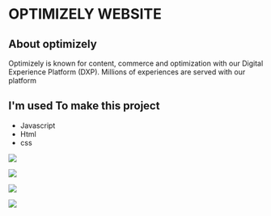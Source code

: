 # OPTIMIZELY WEBSITE

## About optimizely

Optimizely is known for content, commerce and optimization with our Digital Experience Platform (DXP). Millions of experiences are served with our platform


## I'm used To make this project

- Javascript
- Html
- css

![](https://lh3.googleusercontent.com/mw69sHLaoDOPudqgNmR7vnwaXJyE-F7WKQf77W4D8oNNFV_bRvuzwgNnMpNRunjagYQuxUft8-J5UnUIdF1Qr4pyKVeY0jhS6OawKvuWvvvBAPx1na4ZQRItWExnLjhkNU0bPPVxqeXonBfzuUU6XpN5216vF1qxnomw0LQpzQUbwbKoFG50odin01rArekJjlrRqXiorX1qgFZ4yw2KPAU77s0MbJink6YlmpFyNvm_POMBvZ0cl4MYMc6OuGZiMDSOm_xklZqOF-pQhV_XvbIwoEVajb5VjzNHXo2ijLLZ-KnPayisQBq_OG5l0TADIgHl9PN9TdyU8iSt93BpFaQtR-5MilvNpV5xurhu8EzL-HlyVJQohQrjBpgZxNmQFYyiT7ThzLVwhmAL-DD7cpTmw8emh4zpu3rWoE3W_tn1_G4LfqvJ9E3cDoDVmpZlpCe64QbZIM9K0Aw3VmBvkSNJGM649XCVQm8g2XRKgfyKuB4ZKs9sSjPH1rlmSEAaMDT2fUR2emhq3OccuBziJ6XjLJnptpyxyLqmmWY29JpNOKkyQbTh7bxDux4dF3QEEJz7CweMhLRt8h6giNIMrPcIVk-A0jYAcJySSwrE2l4CVFd0HaPY63t7VXUhLPYWtQy4uwFjl1OUI8DLAkLR09yMpOUbJyA4Mrvicilo_hDoAg-wy-6htA3PrKHZfux8yqRSYDP4RBllOI2E0S_RF_QKgme5PvIxu7pbLVuL-xN11lpnCwOet2MrmgyMYARJrb6TQOX8FhwioEiNzWAKWjl4o-kn_C1DhIBQxExCPW1Zcu4RM7I4pUu7uaovv-nlno5AoBuaaDRFngQqx8qDqaBGNhf8LCtbR6bIETtkaCp4CScqTDuqlL2TUbX6brxMnE6J-U4yGQg-UGyGzjQLk45hTVlq9B9_pFoycA7OkEfa6GbWIA=w1314-h821-no?authuser=0)

![](https://lh3.googleusercontent.com/gh08JLvTV3RIwd6AjU2w1HmZ_rbmzGflp0n-VMqGftd3KDB40-m3RxlmWGG6gces66JjedlrOrjY9aXnf5AXr-Bdop6koQQrYcu_Y6IgtDroQD8UAKsdUyy3ol0nYN6Mgdxw-dwjqHgc7w0x7R3GYNEebNdz7RY36apJ9wr-mKLEYwAml8REvHjYzZEcoOY0eSI-FDjgIQCyDIQqvys0MxtTS_IJsHAJumQVbjrbBEWavYz8Hst9nFGe5PTWcXOSLAyM0pwMzD4WNDT78lQiE-_S42OlwCkkDGCeE2z6gw934vsAz_PJQ-_bb3L5YorJKACaR_pAHhSjrsftEGFHBD0EXRwRdRsHbySJTehCRqLSV7Z6Yveu8HdWfZNt7Ekhpd9OClV_A0hErLq9UfB-JQGWLvjDFVsMXcppZm96b1xhzfAE_rTa5h9wRGQTJ76jfsWdlgN_MAHvCHqjSzj4WpSAG6ix4g3zU7mH-g42A3InrXafjzOZefhIwnSZEpiGU57PnGicsHgTEObG-w4pjDsXVA8OlaTag1TXE2bv3ZLMJzftqQ88zHwSvU8PMtYKQfjZXTJq8i1clcN6Fgdhf3RO0t1tn-ZZVq0q0wfDUoIIfJ6KInteQmZ71V841u3yjBfXAEv9aXmKd_Ue0l8RLe0ia1g99OhDfohuM3GIiC1P8mCWU2tS5G9MFVvQd_7mYot8YU3Gv5ReKFWMHRjhj27CyC0o_TfdhBGZc_jfaSruptcOWD5P1cKRp6A403-EipFmlRFHJPDGwYkmEVFg_PAIEu2XbnI28Iswt__xUYOgtKnfQMekVL2A619-j9Kvqw5_xNv2YjiL0BESrt6rHvN_jk_kByYjIKhAApXWryhhA58CvgXng97Ip010GveR4XMsD7nm2qkyvdchCxnmjPhtv-fuMJHSxXy_8EZqenHgYxgvWA=w1314-h821-no?authuser=0)

![](https://lh3.googleusercontent.com/Dim6H78Yi3sRLaF0dv4pldHhJLJ-9n0SYOwJ4gTULIyBpUTL_b33gLaygwFibtP-S9nUtIFcTZBu5Xgf6b1fquyUHjVRkojvyeVTq7665kwcQ_51PX5vvDMdMuFeVZ_Fs3-JfJ5HP37ILz261dLB_YE4utzKI3V9GRGd5XWV-kttHYxmOLFfHB4i3UYFfphIMPuczgcjAfOkn4o33MS0ATc3d3v7uYQ866uJRLBQ4vUZQyYtZ71rYvwb-75iKDEq2rxEhf0wEo7XlJQ7d6kAbCppqAWGgfB0GHfGseZ3y6DiMa3MQaP7vYxBmxd68pFt-nc-PUHwzEIW4MniU3Ag4fWZvj1KF63FhB_qZ6qxWeNHxZfFGJY1Js29STQNhdrq2f9zUkOcnyJK4YmGvUhzlopiZWp96HWjJtArbkQBZ3MUW4QULwcDNo1srNWFJ32V9JrykT_g0M3xNXC9He4QPrp0SxGKFHPpYXN19VipCliAC3UoJHjYNPSza7cTomf357eBg-qLkhSum6-fieeye2QHHFGh8QrOPlMcFTQHBNmwrrweI4QVdXqaKTMCGZ0QJu1uBQ9TcYNURvJEupIgktlmy0AyU4Fy9XajX4tFMCUNvcSOBdpqMR4sqHsud7RnNlUVfZrIZPAbOcZHYSpmTedKQnqyMj6JIlDx2pWcPo_eVNMmsiaCQ-_NdFWHeL3bXD8x-75tsUHxO8ELR1hh7pRIK8gOLJEnwIkPKaWNcTeZYd7ruwq6odnSvbvcbUCvxB1EsFXHonBe8E460sdXbsDRUIhK_ubxoIF1Kmx4KszTE7AZyZ-zJ4IBG7JZut6QFgaeo-Ml7gqYGwuFKADpuzoRjg7ZxCuH2_nVDnEC0NUoeaHUlnEfKS0_X-WX2mQnP5pu7qjlj7IXWsjVLaPzhHyShsp01rUBSjKiX9iLNlFtTuqWeg=w1314-h821-no?authuser=0)

![](https://lh3.googleusercontent.com/9Wld6TVldGlG8lXXvuyusWJoi2Im3GQbVROM2OF0KFDyIauj5TV7k7qanm9618gjceBi6OZydTtI2sXVDsr66lb1o9-R5BcIKeP5VUUYJirVUhojdN7GzRuXEdbSeqG7uVW2VpgPMpCUVJPNKdjaHahIsAXl7zDW0cpUQ9ltssSfeW6ZtnfDy0Tz2NvqeT6yAACogu4xTSU_sbXCkj4rrBEcKQYHMETsaJYlWT-va4R0u_S9nwewV1fiiinEvmKXC_PdfQylRy6OOIIJA9_E0rRAIgCinyd63fFoYVyR9q6aJvCypDPJfr2mCqCmgAGWwNHKp6-0MPa9VcZtaZNMKYdJclGfJWIyhXDDeZAl3qYhUxQDWWGpyTRYKck-n6WgLVjwW3nsjdtZGeLLVIuKmjDxYqDa-JTSeuqzlqcdVY0HQy1CcI93BeAfKN15p3cEZQ6HiZU67TJEu7wqAjNuq4-xmUspzkHTS7s16Yuu4dwlBObANNpRXkghbxq72ypPm5FvraRJYLFdJnjrK0etjXnoSzMbllrmFziV266dMCv9kHSE-k9SCKqlQV5UqGlFSGKnYNN6ANiG5ti5oLNiQmvrR5t6nDI6iqSHv7YYrcb0l4p_-xLH-LAkPhIR6pduoThWU0t6j1SXZSFsrOjm_is2EWGizXM24yrtWDutoKL5UCyMFaBmw-4Gb92Yvy_vYuurn1dwb2LMRNn2yTo-3z8A1Y9CavqHkAfbuyT2Qx5uCAD8TXXVqumt1dhgRria0IlDanpUbjbaAt4em_ERsyUF0XU8kkUJmo-NBA1t_syT-C74wDvfMH_OteM6koLXn1S2hu2nnPrP3oXcwURsw-ss1dqjdD_IxQDxtH8LV9ZnVRUG4vn59q90Rgv6rsZovzu4lNs2VKmmjeiKbJeZsK2lONbfdhyhfJp1aXecfK8LhaYdgA=w1314-h821-no?authuser=0)



